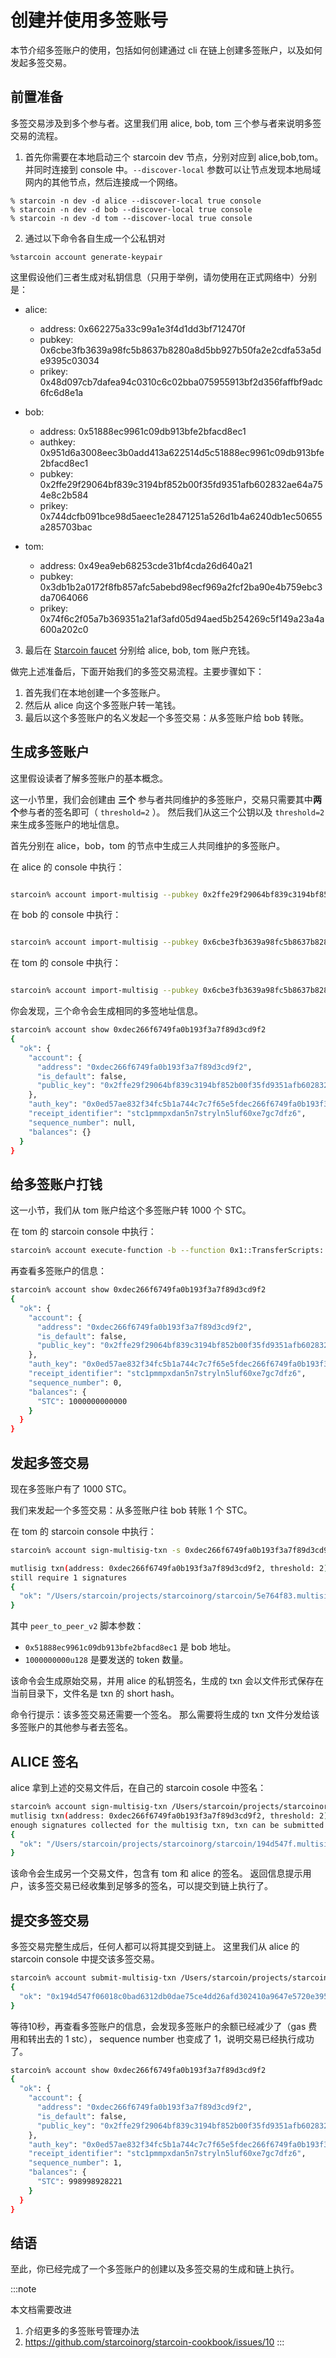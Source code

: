 # 创建并使用多签账号


本节介绍多签账户的使用，包括如何创建通过 cli 在链上创建多签账户，以及如何发起多签交易。


## 前置准备

多签交易涉及到多个参与者。这里我们用 alice, bob, tom 三个参与者来说明多签交易的流程。

1. 首先你需要在本地启动三个 starcoin dev 节点，分别对应到 alice,bob,tom。并同时连接到 console 中。`--discover-local` 参数可以让节点发现本地局域网内的其他节点，然后连接成一个网络。 
```
% starcoin -n dev -d alice --discover-local true console
% starcoin -n dev -d bob --discover-local true console
% starcoin -n dev -d tom --discover-local true console
```

2. 通过以下命令各自生成一个公私钥对
```shell
%starcoin account generate-keypair
```

这里假设他们三者生成对私钥信息（只用于举例，请勿使用在正式网络中）分别是：

- alice:
  - address: 0x662275a33c99a1e3f4d1dd3bf712470f
  - pubkey: 0x6cbe3fb3639a98fc5b8637b8280a8d5bb927b50fa2e2cdfa53a5de9395c03034
  - prikey: 0x48d097cb7dafea94c0310c6c02bba075955913bf2d356faffbf9adc6fc6d8e1a
- bob:
  - address: 0x51888ec9961c09db913bfe2bfacd8ec1
  - authkey: 0x951d6a3008eec3b0add413a622514d5c51888ec9961c09db913bfe2bfacd8ec1
  - pubkey: 0x2ffe29f29064bf839c3194bf852b00f35fd9351afb602832ae64a754e8c2b584
  - prikey: 0x744dcfb091bce98d5aeec1e28471251a526d1b4a6240db1ec50655a285703bac

- tom:
  - address: 0x49ea9eb68253cde31bf4cda26d640a21
  - pubkey: 0x3db1b2a0172f8fb857afc5abebd98ecf969a2fcf2ba90e4b759ebc3da7064066
  - prikey: 0x74f6c2f05a7b369351a21af3afd05d94aed5b254269c5f149a23a4a600a202c0


3. 最后在 [Starcoin faucet](https://faucet.starcoin.org/halley) 分别给 alice, bob, tom 账户充钱。


做完上述准备后，下面开始我们的多签交易流程。主要步骤如下：

1. 首先我们在本地创建一个多签账户。
2. 然后从 alice 向这个多签账户转一笔钱。
3. 最后以这个多签账户的名义发起一个多签交易：从多签账户给 bob 转账。

## 生成多签账户

这里假设读者了解多签账户的基本概念。

这一小节里，我们会创建由 **三个** 参与者共同维护的多签账户，交易只需要其中**两个**参与者的签名即可（ `threshold=2` ）。
然后我们从这三个公钥以及 `threshold=2`  来生成多签账户的地址信息。

首先分别在 alice，bob，tom 的节点中生成三人共同维护的多签账户。

在 alice 的 console 中执行：

```bash

starcoin% account import-multisig --pubkey 0x2ffe29f29064bf839c3194bf852b00f35fd9351afb602832ae64a754e8c2b584 --pubkey 0x3db1b2a0172f8fb857afc5abebd98ecf969a2fcf2ba90e4b759ebc3da7064066 --prikey 0x48d097cb7dafea94c0310c6c02bba075955913bf2d356faffbf9adc6fc6d8e1a -t 2
```

在 bob 的 console 中执行：

```bash

starcoin% account import-multisig --pubkey 0x6cbe3fb3639a98fc5b8637b8280a8d5bb927b50fa2e2cdfa53a5de9395c03034 --pubkey 0x3db1b2a0172f8fb857afc5abebd98ecf969a2fcf2ba90e4b759ebc3da7064066 --prikey 0x744dcfb091bce98d5aeec1e28471251a526d1b4a6240db1ec50655a285703bac -t 2
```

在 tom 的 console 中执行：

```bash

starcoin% account import-multisig --pubkey 0x6cbe3fb3639a98fc5b8637b8280a8d5bb927b50fa2e2cdfa53a5de9395c03034 --pubkey 0x2ffe29f29064bf839c3194bf852b00f35fd9351afb602832ae64a754e8c2b584 --prikey 0x74f6c2f05a7b369351a21af3afd05d94aed5b254269c5f149a23a4a600a202c0 -t 2
```

你会发现，三个命令会生成相同的多签地址信息。

```bash
starcoin% account show 0xdec266f6749fa0b193f3a7f89d3cd9f2
{
  "ok": {
    "account": {
      "address": "0xdec266f6749fa0b193f3a7f89d3cd9f2",
      "is_default": false,
      "public_key": "0x2ffe29f29064bf839c3194bf852b00f35fd9351afb602832ae64a754e8c2b5843db1b2a0172f8fb857afc5abebd98ecf969a2fcf2ba90e4b759ebc3da70640666cbe3fb3639a98fc5b8637b8280a8d5bb927b50fa2e2cdfa53a5de9395c0303402"
    },
    "auth_key": "0x0ed57ae832f34fc5b1a744c7c7f65e5fdec266f6749fa0b193f3a7f89d3cd9f2",
    "receipt_identifier": "stc1pmmpxdan5n7stryln5luf60xe7gc7dfz6",
    "sequence_number": null,
    "balances": {}
  }
}
```



## 给多签账户打钱

这一小节，我们从 tom 账户给这个多签账户转 1000 个 STC。

在 tom 的 starcoin console 中执行：

```bash
starcoin% account execute-function -b --function 0x1::TransferScripts::peer_to_peer_v2  -t 0x1::STC::STC --arg 0xdec266f6749fa0b193f3a7f89d3cd9f2 --arg 1000000000000u128
```

再查看多签账户的信息：

```bash
starcoin% account show 0xdec266f6749fa0b193f3a7f89d3cd9f2
{
  "ok": {
    "account": {
      "address": "0xdec266f6749fa0b193f3a7f89d3cd9f2",
      "is_default": false,
      "public_key": "0x2ffe29f29064bf839c3194bf852b00f35fd9351afb602832ae64a754e8c2b5843db1b2a0172f8fb857afc5abebd98ecf969a2fcf2ba90e4b759ebc3da70640666cbe3fb3639a98fc5b8637b8280a8d5bb927b50fa2e2cdfa53a5de9395c0303402"
    },
    "auth_key": "0x0ed57ae832f34fc5b1a744c7c7f65e5fdec266f6749fa0b193f3a7f89d3cd9f2",
    "receipt_identifier": "stc1pmmpxdan5n7stryln5luf60xe7gc7dfz6",
    "sequence_number": 0,
    "balances": {
      "STC": 1000000000000
    }
  }
}
```

## 发起多签交易

现在多签账户有了 1000 STC。

我们来发起一个多签交易：从多签账户往 bob 转账 1 个 STC。

在 tom 的 starcoin console 中执行：

```bash
starcoin% account sign-multisig-txn -s 0xdec266f6749fa0b193f3a7f89d3cd9f2 --function 0x1::TransferScripts::peer_to_peer_v2 -t 0x1::STC::STC --arg 0x51888ec9961c09db913bfe2bfacd8ec1 --arg 1000000000u128

mutlisig txn(address: 0xdec266f6749fa0b193f3a7f89d3cd9f2, threshold: 2): 1 signatures collected
still require 1 signatures
{
  "ok": "/Users/starcoin/projects/starcoinorg/starcoin/5e764f83.multisig-txn"
}
```

其中 `peer_to_peer_v2` 脚本参数：
- `0x51888ec9961c09db913bfe2bfacd8ec1` 是 bob 地址。
- `1000000000u128` 是要发送的 token 数量。

该命令会生成原始交易，并用 alice 的私钥签名，生成的 txn 会以文件形式保存在当前目录下，文件名是 txn 的 short hash。

命令行提示：该多签交易还需要一个签名。
那么需要将生成的 txn 文件分发给该多签账户的其他参与者去签名。

## ALICE 签名

alice 拿到上述的交易文件后，在自己的 starcoin cosole 中签名：


```bash
starcoin% account sign-multisig-txn /Users/starcoin/projects/starcoinorg/starcoin/5e764f83.multisig-txn
mutlisig txn(address: 0xdec266f6749fa0b193f3a7f89d3cd9f2, threshold: 2): 2 signatures collected
enough signatures collected for the multisig txn, txn can be submitted now
{
  "ok": "/Users/starcoin/projects/starcoinorg/starcoin/194d547f.multisig-txn"
}
```

该命令会生成另一个交易文件，包含有 tom 和 alice 的签名。
返回信息提示用户，该多签交易已经收集到足够多的签名，可以提交到链上执行了。


## 提交多签交易

多签交易完整生成后，任何人都可以将其提交到链上。
这里我们从 alice 的 starcoin console 中提交该多签交易。

```bash
starcoin% account submit-multisig-txn /Users/starcoin/projects/starcoinorg/starcoin/194d547f.multisig-txn
{
  "ok": "0x194d547f06018c0bad6312db0dae75ce4dd26afd302410a9647e5720e395878a"
}
```

等待10秒，再查看多签账户的信息，会发现多签账户的余额已经减少了（gas 费用和转出去的 1 stc）， sequence number 也变成了 1，说明交易已经执行成功了。

```bash
starcoin% account show 0xdec266f6749fa0b193f3a7f89d3cd9f2
{
  "ok": {
    "account": {
      "address": "0xdec266f6749fa0b193f3a7f89d3cd9f2",
      "is_default": false,
      "public_key": "0x2ffe29f29064bf839c3194bf852b00f35fd9351afb602832ae64a754e8c2b5843db1b2a0172f8fb857afc5abebd98ecf969a2fcf2ba90e4b759ebc3da70640666cbe3fb3639a98fc5b8637b8280a8d5bb927b50fa2e2cdfa53a5de9395c0303402"
    },
    "auth_key": "0x0ed57ae832f34fc5b1a744c7c7f65e5fdec266f6749fa0b193f3a7f89d3cd9f2",
    "receipt_identifier": "stc1pmmpxdan5n7stryln5luf60xe7gc7dfz6",
    "sequence_number": 1,
    "balances": {
      "STC": 998998928221
    }
  }
}
```

## 结语

至此，你已经完成了一个多签账户的创建以及多签交易的生成和链上执行。


:::note

本文档需要改进

1. 介绍更多的多签账号管理办法
2. https://github.com/starcoinorg/starcoin-cookbook/issues/10
:::
